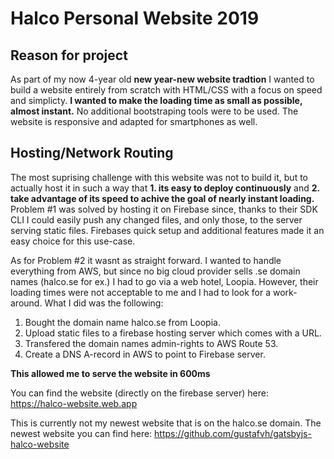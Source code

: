 # Halco Personal Website 2019


## Reason for project
As part of my now 4-year old **new year-new website tradtion** I wanted to build a website entirely from scratch with HTML/CSS with a focus on speed and simplicty. **I wanted to make the loading time as small as possible, almost instant.** No additional bootstraping tools were to be used. The website is responsive and adapted for smartphones as well. 

## Hosting/Network Routing
The most suprising challenge with this website was not to build it, but to actually host it in such a way that **1. its easy to deploy continuously** and **2. take advantage of its speed to achive the goal of nearly instant loading.** Problem #1 was solved by hosting it on Firebase since, thanks to their SDK CLI I could easily push any changed files, and only those, to the server serving static files. Firebases quick setup and additional features made it an easy choice for this use-case.

As for Problem #2 it wasnt as straight forward. I wanted to handle everything from AWS, but since no big cloud provider sells .se domain names (halco.se for ex.) I had to go via a web hotel, Loopia. However, their loading times were not acceptable to me and I had to look for a work-around. What I did was the following:
1. Bought the domain name halco.se from Loopia. 
2. Upload static files to a firebase hosting server which comes with a URL.
2. Transfered the domain names admin-rights to AWS Route 53.
3. Create a DNS A-record in AWS to point to Firebase server.


**This allowed me to serve the website in 600ms**

You can find the website (directly on the firebase server) here: 
https://halco-website.web.app 

This is currently not my newest website that is on the halco.se domain. The newest website you can find here: 
https://github.com/gustafvh/gatsbyjs-halco-website
